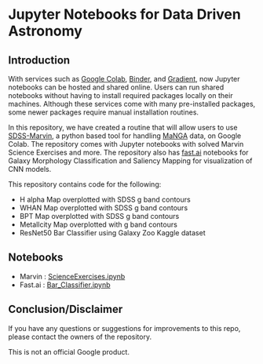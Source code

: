 # Jupyter Notebooks for Data Driven Astronomy

## Introduction

With services such as [Google Colab](https://colab.research.google.com/notebooks/intro.ipynb?utm_source=scs-index), [Binder](https://mybinder.org/), and [Gradient](https://gradient.run/notebooks), now Jupyter notebooks can be hosted and shared online. Users can run shared notebooks without having to install required packages locally on their machines. Although these services come with many pre-installed packages, some newer packages require manual installation routines. 

In this repository, we have created a routine that will allow users to use [SDSS-Marvin](https://sdss-marvin.readthedocs.io/en/latest/index.html), a python based tool for handling [MaNGA](https://www.sdss.org/surveys/manga/) data, on Google Colab. The repository comes with Jupyter notebooks with solved Marvin Science Exercises and more. The repository also has [fast.ai](http://fast.ai/) notebooks for Galaxy Morphology Classification and Saliency Mapping for visualization of CNN models.

This repository contains code for the following:

*  H alpha Map overplotted with SDSS g band contours
*  WHAN Map overplotted with SDSS g band contours
*  BPT Map overplotted with SDSS g band contours
*  Metallcity Map overplotted with g band contours
*  ResNet50 Bar Classifier using Galaxy Zoo Kaggle dataset

## Notebooks

* Marvin : [ScienceExercises.ipynb](https://github.com/Jack3690/Kugelblitz/blob/main/ScienceExercises.ipynb)
* Fast.ai : [Bar_Classifier.ipynb](https://github.com/Jack3690/Kugelblitz/blob/main/Bar_Classifier.ipynb)

## Conclusion/Disclaimer

If you have any questions or suggestions for improvements to this repo,
please contact the owners of the  repository.

This is not an official Google product.

